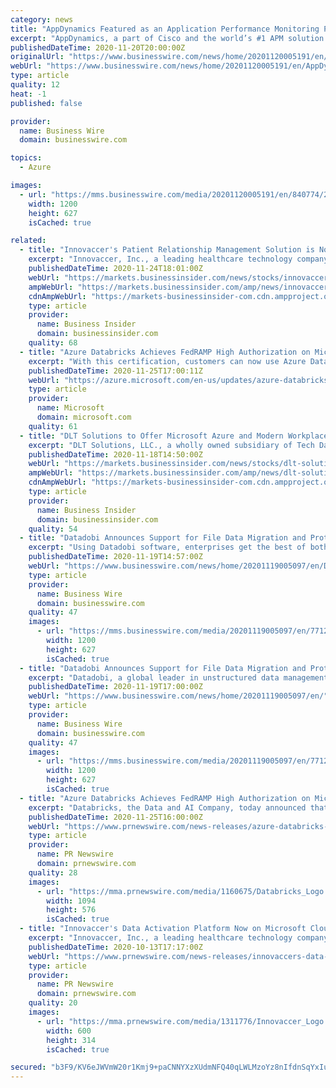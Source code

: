 ```yaml
---
category: news
title: "AppDynamics Featured as an Application Performance Monitoring Partner in the Microsoft Cloud Adoption Framework for Azure"
excerpt: "AppDynamics, a part of Cisco and the world’s #1 APM solution and full-stack, business-centric observability platform, today announced its listing on Microsoft’s Cloud Adoption Framework (CAF) for Azure customers."
publishedDateTime: 2020-11-20T20:00:00Z
originalUrl: "https://www.businesswire.com/news/home/20201120005191/en/AppDynamics-Featured-as-an-Application-Performance-Monitoring-Partner-in-the-Microsoft-Cloud-Adoption-Framework-for-Azure"
webUrl: "https://www.businesswire.com/news/home/20201120005191/en/AppDynamics-Featured-as-an-Application-Performance-Monitoring-Partner-in-the-Microsoft-Cloud-Adoption-Framework-for-Azure"
type: article
quality: 12
heat: -1
published: false

provider:
  name: Business Wire
  domain: businesswire.com

topics:
  - Azure

images:
  - url: "https://mms.businesswire.com/media/20201120005191/en/840774/23/AppD_Cisco_LOGO_DEEPSPACE_%281%29.jpg"
    width: 1200
    height: 627
    isCached: true

related:
  - title: "Innovaccer's Patient Relationship Management Solution is Now Available on Microsoft Azure"
    excerpt: "Innovaccer, Inc., a leading healthcare technology company, recently announced that its patient relationship management solution is now available on Microsoft Azure. The solution streamlines communication between patients and their care teams."
    publishedDateTime: 2020-11-24T18:01:00Z
    webUrl: "https://markets.businessinsider.com/news/stocks/innovaccer-s-patient-relationship-management-solution-is-now-available-on-microsoft-azure-1029835761"
    ampWebUrl: "https://markets.businessinsider.com/amp/news/innovaccer-s-patient-relationship-management-solution-is-now-available-on-microsoft-azure-1029835761"
    cdnAmpWebUrl: "https://markets-businessinsider-com.cdn.ampproject.org/c/s/markets.businessinsider.com/amp/news/innovaccer-s-patient-relationship-management-solution-is-now-available-on-microsoft-azure-1029835761"
    type: article
    provider:
      name: Business Insider
      domain: businessinsider.com
    quality: 68
  - title: "Azure Databricks Achieves FedRAMP High Authorization on Microsoft Azure Government"
    excerpt: "With this certification, customers can now use Azure Databricks to process the U.S. government’s most sensitive, unclassified data in cloud computing environments, including data that involves the protection of life and financial assets. "
    publishedDateTime: 2020-11-25T17:00:11Z
    webUrl: "https://azure.microsoft.com/en-us/updates/azure-databricks-achieves-fedramp-high-authorization-on-microsoft-azure-government-mag/"
    type: article
    provider:
      name: Microsoft
      domain: microsoft.com
    quality: 61
  - title: "DLT Solutions to Offer Microsoft Azure and Modern Workplace Solutions Through its U.S. Public Sector Partner Network"
    excerpt: "DLT Solutions, LLC., a wholly owned subsidiary of Tech Data and a premier government technology solutions aggregator, has partnered with Microsoft to bring to market Azure and Modern Workplace solutions to the U."
    publishedDateTime: 2020-11-18T14:50:00Z
    webUrl: "https://markets.businessinsider.com/news/stocks/dlt-solutions-to-offer-microsoft-azure-and-modern-workplace-solutions-through-its-u-s-public-sector-partner-network-1029816539"
    ampWebUrl: "https://markets.businessinsider.com/amp/news/dlt-solutions-to-offer-microsoft-azure-and-modern-workplace-solutions-through-its-u-s-public-sector-partner-network-1029816539"
    cdnAmpWebUrl: "https://markets-businessinsider-com.cdn.ampproject.org/c/s/markets.businessinsider.com/amp/news/dlt-solutions-to-offer-microsoft-azure-and-modern-workplace-solutions-through-its-u-s-public-sector-partner-network-1029816539"
    type: article
    provider:
      name: Business Insider
      domain: businessinsider.com
    quality: 54
  - title: "Datadobi Announces Support for File Data Migration and Protection to Microsoft Azure"
    excerpt: "Using Datadobi software, enterprises get the best of both worlds by allowing them the flexibility to keep their NAS file data either in their data center, in Azure, or both. And because Datadobi documents ‘chain of custody,"
    publishedDateTime: 2020-11-19T14:57:00Z
    webUrl: "https://www.businesswire.com/news/home/20201119005097/en/Datadobi-Announces-Support-for-File-Data-Migration-and-Protection-to-Microsoft-Azure"
    type: article
    provider:
      name: Business Wire
      domain: businesswire.com
    quality: 47
    images:
      - url: "https://mms.businesswire.com/media/20201119005097/en/771234/23/datadobi-logo.jpg"
        width: 1200
        height: 627
        isCached: true
  - title: "Datadobi Announces Support for File Data Migration and Protection to Microsoft Azure"
    excerpt: "Datadobi, a global leader in unstructured data management software, has today announced support for file data migration to and protection on Microsoft Azure. Adding this new capability means enterprise customers have another option to migrate and protect their NAS file data to the cloud,"
    publishedDateTime: 2020-11-19T17:00:00Z
    webUrl: "https://www.businesswire.com/news/home/20201119005097/en/"
    type: article
    provider:
      name: Business Wire
      domain: businesswire.com
    quality: 47
    images:
      - url: "https://mms.businesswire.com/media/20201119005097/en/771234/23/datadobi-logo.jpg"
        width: 1200
        height: 627
        isCached: true
  - title: "Azure Databricks Achieves FedRAMP High Authorization on Microsoft Azure Government (MAG)"
    excerpt: "Databricks, the Data and AI Company, today announced that Microsoft Azure Databricks has received a Federal Risk and Authorization"
    publishedDateTime: 2020-11-25T16:00:00Z
    webUrl: "https://www.prnewswire.com/news-releases/azure-databricks-achieves-fedramp-high-authorization-on-microsoft-azure-government-mag-301180081.html"
    type: article
    provider:
      name: PR Newswire
      domain: prnewswire.com
    quality: 28
    images:
      - url: "https://mma.prnewswire.com/media/1160675/Databricks_Logo.jpg?p=facebook"
        width: 1094
        height: 576
        isCached: true
  - title: "Innovaccer's Data Activation Platform Now on Microsoft Cloud for Healthcare"
    excerpt: "Innovaccer, Inc., a leading healthcare technology company, recently announced that it is supporting Microsoft Cloud for Healthcare with"
    publishedDateTime: 2020-10-13T17:17:00Z
    webUrl: "https://www.prnewswire.com/news-releases/innovaccers-data-activation-platform-now-on-microsoft-cloud-for-healthcare-301151372.html"
    type: article
    provider:
      name: PR Newswire
      domain: prnewswire.com
    quality: 20
    images:
      - url: "https://mma.prnewswire.com/media/1311776/Innovaccer_Logo.jpg?p=facebook"
        width: 600
        height: 314
        isCached: true

secured: "b3F9/KV6eJWVmW20r1Kmj9+paCNNYXzXUdmNFQ40qLWLMzoYz8nIfdnSqYxIuGy2dDUbLFTOETR6dd2pp1sxUkTfEUxtb+XvAJMHT1fvo2XWTUWFelFIbPLRN+24AKkeR3qo4/AXbGD6/phOaCFHw6fDl8m3oL9w38WRfj+0sChkqHo1pm+ajndHg+oQmLQFk6slIogIHxwb4nQyV0Epua73eCx4bVanmVqTrBKzWVmluKuhGZpnBxw6o5UW1yAXibJhaBUAlgcpk+OGVsmvMpsUuyqB2G83uIMZSizP7BK2UbGXyOmgSyBHmveRySPM0tuYQfHfx51wRazhmBYHhoo3KHlCScTpkjnSYfqeVjA=;FV6XaSxvzev4QpfrPnHxIA=="
---
```


